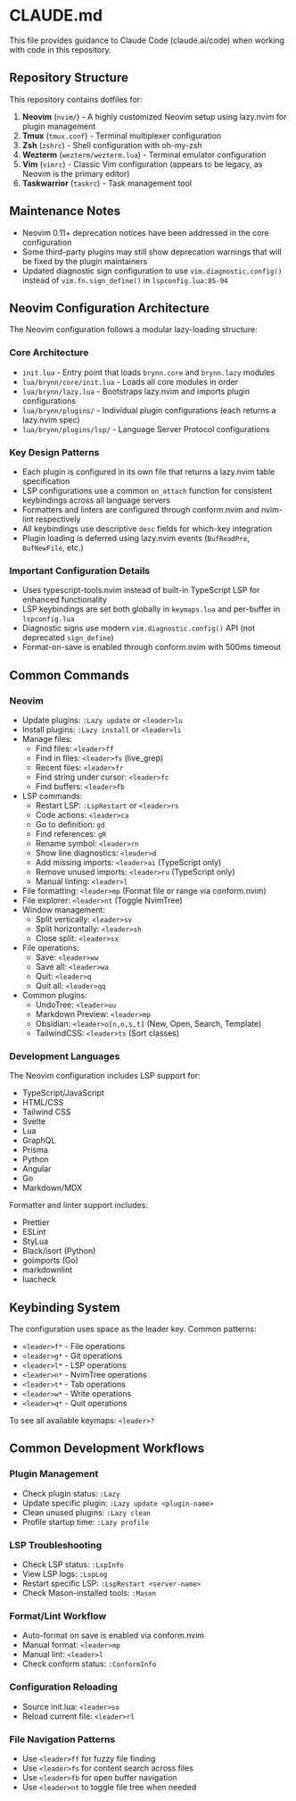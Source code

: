 # CLAUDE.md

This file provides guidance to Claude Code (claude.ai/code) when working with code in this repository.

## Repository Structure

This repository contains dotfiles for:

1. **Neovim** (`nvim/`) - A highly customized Neovim setup using lazy.nvim for plugin management
2. **Tmux** (`tmux.conf`) - Terminal multiplexer configuration
3. **Zsh** (`zshrc`) - Shell configuration with oh-my-zsh
4. **Wezterm** (`wezterm/wezterm.lua`) - Terminal emulator configuration
5. **Vim** (`vimrc`) - Classic Vim configuration (appears to be legacy, as Neovim is the primary editor)
6. **Taskwarrior** (`taskrc`) - Task management tool

## Maintenance Notes

- Neovim 0.11+ deprecation notices have been addressed in the core configuration
- Some third-party plugins may still show deprecation warnings that will be fixed by the plugin maintainers
- Updated diagnostic sign configuration to use `vim.diagnostic.config()` instead of `vim.fn.sign_define()` in `lspconfig.lua:85-94`

## Neovim Configuration Architecture

The Neovim configuration follows a modular lazy-loading structure:

### Core Architecture
- `init.lua` - Entry point that loads `brynn.core` and `brynn.lazy` modules
- `lua/brynn/core/init.lua` - Loads all core modules in order
- `lua/brynn/lazy.lua` - Bootstraps lazy.nvim and imports plugin configurations
- `lua/brynn/plugins/` - Individual plugin configurations (each returns a lazy.nvim spec)
- `lua/brynn/plugins/lsp/` - Language Server Protocol configurations

### Key Design Patterns
- Each plugin is configured in its own file that returns a lazy.nvim table specification
- LSP configurations use a common `on_attach` function for consistent keybindings across all language servers
- Formatters and linters are configured through conform.nvim and nvim-lint respectively
- All keybindings use descriptive `desc` fields for which-key integration
- Plugin loading is deferred using lazy.nvim events (`BufReadPre`, `BufNewFile`, etc.)

### Important Configuration Details
- Uses typescript-tools.nvim instead of built-in TypeScript LSP for enhanced functionality
- LSP keybindings are set both globally in `keymaps.lua` and per-buffer in `lspconfig.lua`
- Diagnostic signs use modern `vim.diagnostic.config()` API (not deprecated `sign_define`)
- Format-on-save is enabled through conform.nvim with 500ms timeout

## Common Commands

### Neovim

- Update plugins: `:Lazy update` or `<leader>lu`
- Install plugins: `:Lazy install` or `<leader>li`
- Manage files:
  - Find files: `<leader>ff`
  - Find in files: `<leader>fs` (live_grep)
  - Recent files: `<leader>fr`
  - Find string under cursor: `<leader>fc`
  - Find buffers: `<leader>fb`
- LSP commands:
  - Restart LSP: `:LspRestart` or `<leader>rs`
  - Code actions: `<leader>ca`
  - Go to definition: `gd`
  - Find references: `gR`
  - Rename symbol: `<leader>rn`
  - Show line diagnostics: `<leader>d`
  - Add missing imports: `<leader>ai` (TypeScript only)
  - Remove unused imports: `<leader>ru` (TypeScript only)
  - Manual linting: `<leader>l`
- File formatting: `<leader>mp` (Format file or range via conform.nvim)
- File explorer: `<leader>nt` (Toggle NvimTree)
- Window management:
  - Split vertically: `<leader>sv`
  - Split horizontally: `<leader>sh`
  - Close split: `<leader>sx`
- File operations:
  - Save: `<leader>ww`
  - Save all: `<leader>wa`
  - Quit: `<leader>q`
  - Quit all: `<leader>qq`
- Common plugins:
  - UndoTree: `<leader>uu`
  - Markdown Preview: `<leader>mp`
  - Obsidian: `<leader>o[n,o,s,t]` (New, Open, Search, Template)
  - TailwindCSS: `<leader>ts` (Sort classes)

### Development Languages

The Neovim configuration includes LSP support for:

- TypeScript/JavaScript
- HTML/CSS
- Tailwind CSS
- Svelte
- Lua
- GraphQL
- Prisma
- Python
- Angular
- Go
- Markdown/MDX

Formatter and linter support includes:

- Prettier
- ESLint
- StyLua
- Black/isort (Python)
- goimports (Go)
- markdownlint
- luacheck

## Keybinding System

The configuration uses space as the leader key. Common patterns:

- `<leader>f*` - File operations
- `<leader>g*` - Git operations
- `<leader>l*` - LSP operations
- `<leader>n*` - NvimTree operations
- `<leader>t*` - Tab operations
- `<leader>w*` - Write operations
- `<leader>q*` - Quit operations

To see all available keymaps: `<leader>?`

## Common Development Workflows

### Plugin Management
- Check plugin status: `:Lazy` 
- Update specific plugin: `:Lazy update <plugin-name>`
- Clean unused plugins: `:Lazy clean`
- Profile startup time: `:Lazy profile`

### LSP Troubleshooting
- Check LSP status: `:LspInfo`
- View LSP logs: `:LspLog` 
- Restart specific LSP: `:LspRestart <server-name>`
- Check Mason-installed tools: `:Mason`

### Format/Lint Workflow
- Auto-format on save is enabled via conform.nvim
- Manual format: `<leader>mp`
- Manual lint: `<leader>l`
- Check conform status: `:ConformInfo`

### Configuration Reloading
- Source init.lua: `<leader>so` 
- Reload current file: `<leader>rl`

### File Navigation Patterns
- Use `<leader>ff` for fuzzy file finding
- Use `<leader>fs` for content search across files
- Use `<leader>fb` for open buffer navigation
- Use `<leader>nt` to toggle file tree when needed

